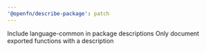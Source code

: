 ```yaml
---
'@openfn/describe-package': patch
---
```


Include language-common in package descriptions
Only document exported functions with a description
